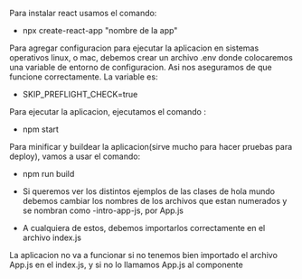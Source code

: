Para instalar react usamos el comando:

- npx create-react-app "nombre de la app"

Para agregar configuracion para ejecutar la aplicacion en sistemas operativos linux, o mac, 
debemos crear un archivo .env donde colocaremos una variable de entorno de configuracion.
Asi nos aseguramos de que funcione correctamente. La variable es:

- SKIP_PREFLIGHT_CHECK=true

Para ejecutar la aplicacion, ejecutamos el comando : 
- npm start

Para minificar y buildear la aplicacion(sirve mucho para hacer pruebas para deploy), vamos a usar el comando:
- npm run build

- Si queremos ver los distintos ejemplos de las clases de hola mundo debemos cambiar los nombres de los archivos que estan numerados y se nombran como -intro-app-js, por App.js
- A cualquiera de estos, debemos importarlos correctamente en el archivo index.js

La aplicacion no va a funcionar si no tenemos bien importado el archivo App.js en el index.js, y si no 
lo llamamos App.js al componente 